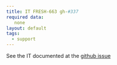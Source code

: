 ```yaml
---
title: IT FRESH-663 gh-#337
required data:
   none
layout: default
tags:
  - support
---
```


See the IT documented at the [github issue](https://github.com/metasfresh/metasfresh/issues/377#issuecomment-250533646)
